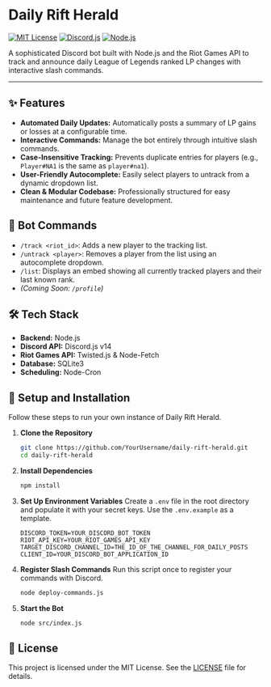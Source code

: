 # Daily Rift Herald

[![MIT License](https://img.shields.io/badge/License-MIT-green.svg)](https://choosealicense.com/licenses/mit/)
[![Discord.js](https://img.shields.io/badge/Discord.js-v14-7289DA?logo=discord&logoColor=white)](https://discord.js.org)
[![Node.js](https://img.shields.io/badge/Node.js-20.x-339933?logo=node.js&logoColor=white)](https://nodejs.org)

A sophisticated Discord bot built with Node.js and the Riot Games API to track and announce daily League of Legends ranked LP changes with interactive slash commands.

---

## ✨ Features

- **Automated Daily Updates:** Automatically posts a summary of LP gains or losses at a configurable time.
- **Interactive Commands:** Manage the bot entirely through intuitive slash commands.
- **Case-Insensitive Tracking:** Prevents duplicate entries for players (e.g., `Player#NA1` is the same as `player#na1`).
- **User-Friendly Autocomplete:** Easily select players to untrack from a dynamic dropdown list.
- **Clean & Modular Codebase:** Professionally structured for easy maintenance and future feature development.

## 🤖 Bot Commands

- `/track <riot_id>`: Adds a new player to the tracking list.
- `/untrack <player>`: Removes a player from the list using an autocomplete dropdown.
- `/list`: Displays an embed showing all currently tracked players and their last known rank.
- _(Coming Soon: `/profile`)_

## 🛠️ Tech Stack

- **Backend:** Node.js
- **Discord API:** Discord.js v14
- **Riot Games API:** Twisted.js & Node-Fetch
- **Database:** SQLite3
- **Scheduling:** Node-Cron

## 🚀 Setup and Installation

Follow these steps to run your own instance of Daily Rift Herald.

1.  **Clone the Repository**

    ```bash
    git clone https://github.com/YourUsername/daily-rift-herald.git
    cd daily-rift-herald
    ```

2.  **Install Dependencies**

    ```bash
    npm install
    ```

3.  **Set Up Environment Variables**
    Create a `.env` file in the root directory and populate it with your secret keys. Use the `.env.example` as a template.

    ```env
    DISCORD_TOKEN=YOUR_DISCORD_BOT_TOKEN
    RIOT_API_KEY=YOUR_RIOT_GAMES_API_KEY
    TARGET_DISCORD_CHANNEL_ID=THE_ID_OF_THE_CHANNEL_FOR_DAILY_POSTS
    CLIENT_ID=YOUR_DISCORD_BOT_APPLICATION_ID
    ```

4.  **Register Slash Commands**
    Run this script once to register your commands with Discord.

    ```bash
    node deploy-commands.js
    ```

5.  **Start the Bot**
    ```bash
    node src/index.js
    ```

## 📄 License

This project is licensed under the MIT License. See the [LICENSE](LICENSE) file for details.
